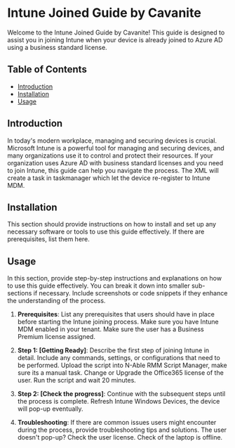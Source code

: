 # Intune Joined Guide by Cavanite

Welcome to the Intune Joined Guide by Cavanite! This guide is designed to assist you in joining Intune when your device is already joined to Azure AD using a business standard license. 

## Table of Contents

- [Introduction](#introduction)
- [Installation](#installation)
- [Usage](#usage)

## Introduction

In today's modern workplace, managing and securing devices is crucial. Microsoft Intune is a powerful tool for managing and securing devices, and many organizations use it to control and protect their resources. If your organization uses Azure AD with business standard licenses and you need to join Intune, this guide can help you navigate the process.
The XML will create a task in taskmanager which let the device re-register to Intune MDM. 

## Installation

This section should provide instructions on how to install and set up any necessary software or tools to use this guide effectively. If there are prerequisites, list them here.

## Usage

In this section, provide step-by-step instructions and explanations on how to use this guide effectively. You can break it down into smaller sub-sections if necessary. Include screenshots or code snippets if they enhance the understanding of the process.

1. **Prerequisites**: List any prerequisites that users should have in place before starting the Intune joining process.
Make sure you have Intune MDM enabled in your tenant.
Make sure the user has a Business Premium license assigned.

2. **Step 1: [Getting Ready]**: Describe the first step of joining Intune in detail. Include any commands, settings, or configurations that need to be performed.
Upload the script into N-Able RMM Script Manager, make sure its a manual task.
Change or Upgrade the Office365 license of the user.
Run the script and wait 20 minutes.

3. **Step 2: [Check the progress]**: Continue with the subsequent steps until the process is complete.
Refresh Intune Windows Devices, the device will pop-up eventually.

4. **Troubleshooting**: If there are common issues users might encounter during the process, provide troubleshooting tips and solutions.
The user doesn't pop-up? Check the user license.
Check of the laptop is offline.